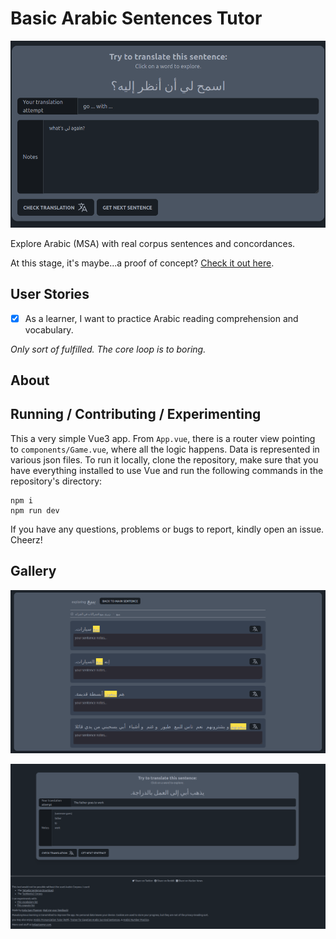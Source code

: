# Basic Arabic Sentences Tutor

![Project Image](/doc/img/project.png)



Explore Arabic (MSA) with real corpus sentences and concordances. 


At this stage, it's maybe...a proof of concept? [Check it out here](https://arabic-concordances.koljapluemer.com/).

## User Stories

- [x] As a learner, I want to practice Arabic reading comprehension and vocabulary.

*Only sort of fulfilled. The core loop is to boring.*

## About


## Running / Contributing / Experimenting

This a very simple Vue3 app. From `App.vue`, there is a router view pointing to `components/Game.vue`, where all the logic happens. Data is represented in various json files. To run it locally, clone the repository, make sure that you have everything installed to use Vue and run the following commands in the repository's directory:

```
npm i
npm run dev
```

If you have any questions, problems or bugs to report, kindly open an issue. Cheerz!

## Gallery

![Screenshot of Arabic-Concordances-Explorer](/doc/img/gallery/concordance_deet.png)


![Screenshot of Arabic-Concordances-Explorer](/doc/img/gallery/concordances.png)
